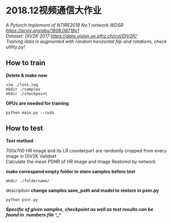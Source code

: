 # 2018.12视频通信大作业

*A Pytorch implement of NTIRE2018 No.1 network WDSR https://arxiv.org/abs/1808.08718v1* \
*Dataset: DIV2K 2017 https://data.vision.ee.ethz.ch/cvl/DIV2K/* \
*Training data is augmented with random horizontal filp and rotations, check utility.py!*

## How to train
**Delete & make new**
```
vim ./loss.log
mkdir ./samples
mkdir ./checkpoint
```

**GPUs are needed for training**
```
python main.py --cuda
```

## How to test
**Test method**

700x700 HR image and its LR counterpart are randomly cropped from every image in DIV2K Validset  \
Calculate the mean PSNR of HR image and Image Restored by network

**make correspond empty folder to store samples before test**
```
mkdir ./foldername/
```
description
**change samples save_path and model to restore in psnr.py**
```
python psnr.py
```

***Specific  of given samples, checkpoint as well as test results can be found in .numbers file ^_^***
